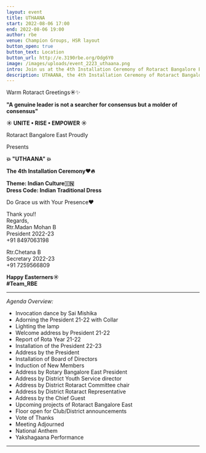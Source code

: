 ```yaml
---
layout: event
title: UTHAANA
start: 2022-08-06 17:00
end: 2022-08-06 19:00
author: rbe
venue: Champion Groups, HSR layout
button_open: true
button_text: Location
button_url: http://e.3190rbe.org/Odg6Y0
image: /images/uploads/event_2223_uthaana.png
intro: Join us at the 4th Installation Ceremony of Rotaract Bangalore East.
description: UTHAANA, the 4th Installation Ceremony of Rotaract Bangalore East.
---
```

Warm Rotaract Greetings☀️✨

**"A genuine leader is not a searcher for consensus but a molder of consensus"**

**☀️ UNITE • RISE • EMPOWER ☀️**

Rotaract Bangalore East Proudly

Presents

**💥  "UTHAANA" 💥**

**The 4th Installation Ceremony❤️🔥**

**Theme: Indian Culture🇮🇳**\
**Dress Code: Indian Traditional Dress**

Do Grace us with Your Presence❤️

Thank you!! \
Regards, \
Rtr.Madan Mohan B\
President 2022-23\
+91 8497063198

Rtr.Chetana B\
Secretary 2022-23\
+91 7259566809

**Happy Easterners☀️**\
**\#Team_RBE**

- - -

*Agenda Overview:*

* Invocation dance by Sai Mishika
* Adorning the President 21-22 with Collar
* Lighting the lamp 
* Welcome address by President 21-22
* Report of Rota Year 21-22 
* Installation of the President 22-23 
* Address by the President 
* Installation of Board of Directors
* Induction of New Members
* Address by Rotary Bangalore East President
* Address by District Youth Service director
* Address by District Rotaract Committee chair
* Address by District Rotaract Representative
* Address by the Chief Guest 
* Upcoming projects of Rotaract Bangalore East 
* Floor open for Club/District announcements
* Vote of Thanks
* Meeting Adjourned
* National Anthem
* Yakshagaana Performance

- - -